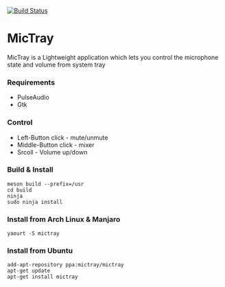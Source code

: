 [![Build Status](https://travis-ci.com/Junker/mictray.svg?branch=master)](https://travis-ci.com/Junker/mictray)

# MicTray
MicTray is a Lightweight application which lets you control the microphone state and volume from system tray

### Requirements
* PulseAudio
* Gtk

### Control
* Left-Button click - mute/unmute
* Middle-Button click - mixer
* Srcoll - Volume up/down

### Build & Install

	meson build --prefix=/usr
	cd build
	ninja
	sudo ninja install

### Install from Arch Linux & Manjaro 
	yaourt -S mictray

### Install from Ubuntu
	add-apt-repository ppa:mictray/mictray
	apt-get update
	apt-get install mictray

